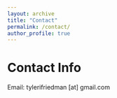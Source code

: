 ```yaml
---
layout: archive
title: "Contact"
permalink: /contact/
author_profile: true
---
```


Contact Info
======

Email: tylerifriedman [at] gmail.com
